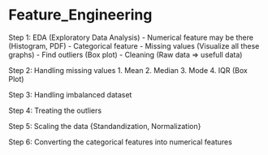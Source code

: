 # Feature_Engineering

Step 1: EDA (Exploratory Data Analysis)
    - Numerical feature may be there (Histogram, PDF)
    - Categorical feature
    - Missing values (Visualize all these graphs)
    - Find outliers (Box plot)
    - Cleaning (Raw data => usefull data)

Step 2: Handling missing values
    1. Mean
    2. Median
    3. Mode
    4. IQR (Box Plot)
    
Step 3: Handling imbalanced dataset

Step 4: Treating the outliers

Step 5: Scaling the data {Standandization, Normalization}

Step 6: Converting the categorical features into numerical features